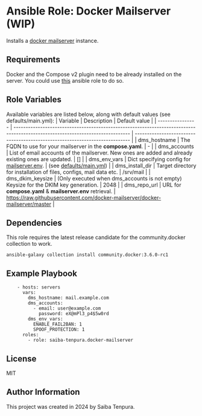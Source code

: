 # Ansible Role: Docker Mailserver (WIP)
Installs a [docker mailserver](https://github.com/docker-mailserver/docker-mailserver) instance.

## Requirements
Docker and the Compose v2 plugin need to be already installed on the server. You could use [this](https://github.com/geerlingguy/ansible-role-docker) ansible role to do so.

## Role Variables
Available variables are listed below, along with default values (see defaults/main.yml):
| Variable         | Description                                                                                                                    | Default value                                                                |
| ---------------- | ------------------------------------------------------------------------------------------------------------------------------ | ---------------------------------------------------------------------------- |
| dms_hostname     | The FQDN to use for your mailserver in the **compose.yaml**.                                                                   | -                                                                            |
| dms_accounts     | List of email accounts of the mailserver. New ones are added and already existing ones are updated.                            | []                                                                           |
| dms_env_vars     | Dict specifying config for [mailserver.env](https://docker-mailserver.github.io/docker-mailserver/latest/config/environment/). | (see [defaults/main.yml](defaults/main.yml))                                 |
| dms_install_dir  | Target directory for installation of files, configs, mail data etc.                                                            | /srv/mail                                                                    |
| dms_dkim_keysize | (Only executed when dms_accounts is not empty) Keysize for the DKIM key generation.                                            | 2048                                                                         |
| dms_repo_url     | URL for **compose.yaml** & **mailserver.env** retrieval.                                                                       | https://raw.githubusercontent.com/docker-mailserver/docker-mailserver/master |

## Dependencies
This role requires the latest release candidate for the community.docker collection to work.
```
ansible-galaxy collection install community.docker:3.6.0-rc1
```

## Example Playbook
```
    - hosts: servers
      vars:
        dms_hostname: mail.example.com
        dms_accounts:
          - email: user@example.com
            password: eX@mPl3_p4$5w0rd
        dms_env_vars:
          ENABLE_FAIL2BAN: 1
          SPOOF_PROTECTION: 1
      roles:
        - role: saiba-tenpura.docker-mailserver
```

## License
MIT

## Author Information
This project was created in 2024 by Saiba Tenpura.

